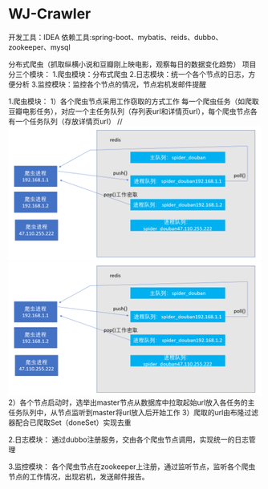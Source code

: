 # WJ-Crawler
开发工具：IDEA
依赖工具:spring-boot、mybatis、reids、dubbo、zookeeper、mysql


分布式爬虫（抓取纵横小说和豆瓣刚上映电影，观察每日的数据变化趋势）
项目分三个模块：
1.爬虫模块：分布式爬虫
2.日志模块：统一个各个节点的日志，方便分析
3.监控模块：监控各个节点的情况，节点宕机发邮件提醒

1.爬虫模块：
1）各个爬虫节点采用工作窃取的方式工作
  每一个爬虫任务（如爬取豆瓣电影任务），对应一个主任务队列（存列表url和详情页url），每个爬虫节点各有一个任务队列（存放详情页url）
  //![Image text](https://github.com/1559924775/WJ-Crawler/blob/master/work-stealing.png)
  <img src="https://github.com/1559924775/WJ-Crawler/blob/master/work-stealing.png" width="600" alt="工作窃取"/><br/>
2）各个节点启动时，选举出master节点从数据库中拉取起始url放入各任务的主任务队列中，从节点监听到master将url放入后开始工作
3）爬取的url由布隆过滤器配合已爬取Set（doneSet）实现去重

2.日志模块：
通过dubbo注册服务，交由各个爬虫节点调用，实现统一的日志管理

3.监控模块：
各个爬虫节点在zookeeper上注册，通过监听节点，监听各个爬虫节点的工作情况，出现宕机，发送邮件报告。


